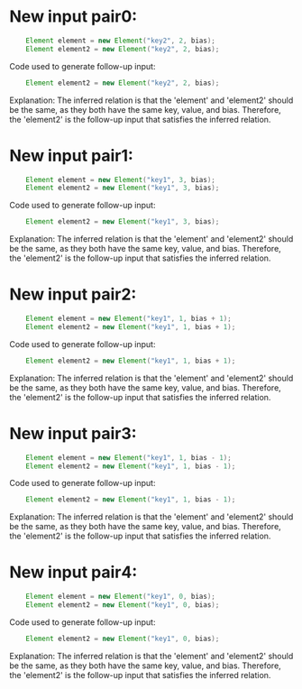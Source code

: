 # New input pair0:
```java
    Element element = new Element("key2", 2, bias);
    Element element2 = new Element("key2", 2, bias);
```
Code used to generate follow-up input:
```java
    Element element2 = new Element("key2", 2, bias);
```
Explanation: The inferred relation is that the 'element' and 'element2' should be the same, as they both have the same key, value, and bias. Therefore, the 'element2' is the follow-up input that satisfies the inferred relation.

# New input pair1:
```java
    Element element = new Element("key1", 3, bias);
    Element element2 = new Element("key1", 3, bias);
```
Code used to generate follow-up input:
```java
    Element element2 = new Element("key1", 3, bias);
```
Explanation: The inferred relation is that the 'element' and 'element2' should be the same, as they both have the same key, value, and bias. Therefore, the 'element2' is the follow-up input that satisfies the inferred relation.

# New input pair2:
```java
    Element element = new Element("key1", 1, bias + 1);
    Element element2 = new Element("key1", 1, bias + 1);
```
Code used to generate follow-up input:
```java
    Element element2 = new Element("key1", 1, bias + 1);
```
Explanation: The inferred relation is that the 'element' and 'element2' should be the same, as they both have the same key, value, and bias. Therefore, the 'element2' is the follow-up input that satisfies the inferred relation.

# New input pair3:
```java
    Element element = new Element("key1", 1, bias - 1);
    Element element2 = new Element("key1", 1, bias - 1);
```
Code used to generate follow-up input:
```java
    Element element2 = new Element("key1", 1, bias - 1);
```
Explanation: The inferred relation is that the 'element' and 'element2' should be the same, as they both have the same key, value, and bias. Therefore, the 'element2' is the follow-up input that satisfies the inferred relation.

# New input pair4:
```java
    Element element = new Element("key1", 0, bias);
    Element element2 = new Element("key1", 0, bias);
```
Code used to generate follow-up input:
```java
    Element element2 = new Element("key1", 0, bias);
```
Explanation: The inferred relation is that the 'element' and 'element2' should be the same, as they both have the same key, value, and bias. Therefore, the 'element2' is the follow-up input that satisfies the inferred relation.
